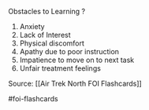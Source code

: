 Obstacles to Learning
?
1. Anxiety
2. Lack of Interest
3. Physical discomfort
4. Apathy due to poor instruction
5. Impatience to move on to next task
6. Unfair treatment feelings

Source: [[Air Trek North FOI Flashcards]]

#foi-flashcards 